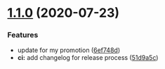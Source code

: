 # [1.1.0](https://github.com/jondeaves/jondeaves-card/compare/v1.0.1...v1.1.0) (2020-07-23)


### Features

* update for my promotion ([6ef748d](https://github.com/jondeaves/jondeaves-card/commit/6ef748d71f78ef621c4378cb64ebb5ce5d2552c5))
* **ci:** add changelog for release process ([51d9a5c](https://github.com/jondeaves/jondeaves-card/commit/51d9a5caffa1819b153d84d9cc9b0ec06c352eec))
